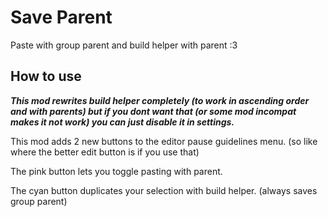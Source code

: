 # Save Parent
Paste with group parent and build helper with parent :3

## How to use
***This mod rewrites build helper completely (to work in ascending order and with parents) but if you dont want that (or some mod incompat makes it not work) you can just disable it in settings.***

This mod adds 2 new buttons to the editor pause guidelines menu. (so like where the better edit button is if you use that)

The pink button lets you toggle pasting with parent.

The cyan button duplicates your selection with build helper. (always saves group parent)
